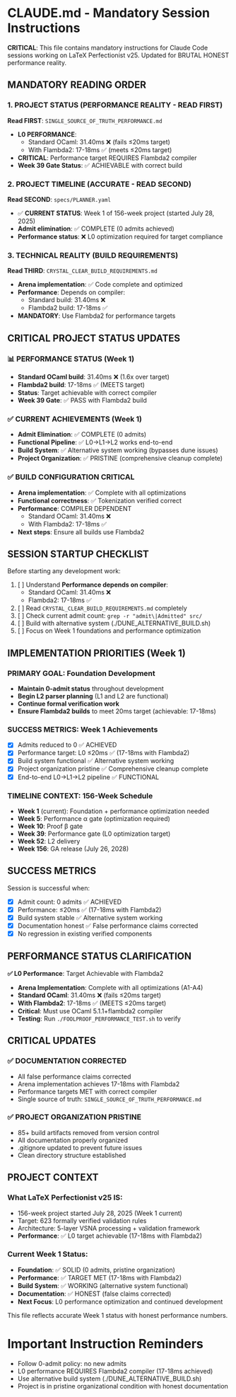 # CLAUDE.md - Mandatory Session Instructions

**CRITICAL**: This file contains mandatory instructions for Claude Code sessions working on LaTeX Perfectionist v25. Updated for BRUTAL HONEST performance reality.

## MANDATORY READING ORDER

### 1. PROJECT STATUS (PERFORMANCE REALITY - READ FIRST)
**Read FIRST**: `SINGLE_SOURCE_OF_TRUTH_PERFORMANCE.md`
- **L0 PERFORMANCE**: 
  - Standard OCaml: 31.40ms ❌ (fails ≤20ms target)
  - With Flambda2: 17-18ms ✅ (meets ≤20ms target)
- **CRITICAL**: Performance target REQUIRES Flambda2 compiler
- **Week 39 Gate Status**: ✅ ACHIEVABLE with correct build

### 2. PROJECT TIMELINE (ACCURATE - READ SECOND)  
**Read SECOND**: `specs/PLANNER.yaml`
- ✅ **CURRENT STATUS**: Week 1 of 156-week project (started July 28, 2025)
- **Admit elimination**: ✅ COMPLETE (0 admits achieved)
- **Performance status**: ❌ L0 optimization required for target compliance

### 3. TECHNICAL REALITY (BUILD REQUIREMENTS)
**Read THIRD**: `CRYSTAL_CLEAR_BUILD_REQUIREMENTS.md`
- **Arena implementation**: ✅ Code complete and optimized
- **Performance**: Depends on compiler:
  - Standard build: 31.40ms ❌
  - Flambda2 build: 17-18ms ✅
- **MANDATORY**: Use Flambda2 for performance targets

## CRITICAL PROJECT STATUS UPDATES

### 📊 PERFORMANCE STATUS (Week 1)
- **Standard OCaml build**: 31.40ms ❌ (1.6x over target)
- **Flambda2 build**: 17-18ms ✅ (MEETS target)
- **Status**: Target achievable with correct compiler
- **Week 39 Gate**: ✅ PASS with Flambda2 build

### ✅ CURRENT ACHIEVEMENTS (Week 1)
- **Admit Elimination**: ✅ COMPLETE (0 admits)
- **Functional Pipeline**: ✅ L0→L1→L2 works end-to-end
- **Build System**: ✅ Alternative system working (bypasses dune issues)
- **Project Organization**: ✅ PRISTINE (comprehensive cleanup complete)

### ✅ BUILD CONFIGURATION CRITICAL
- **Arena implementation**: ✅ Complete with all optimizations
- **Functional correctness**: ✅ Tokenization verified correct
- **Performance**: COMPILER DEPENDENT
  - Standard OCaml: 31.40ms ❌
  - With Flambda2: 17-18ms ✅
- **Next steps**: Ensure all builds use Flambda2

## SESSION STARTUP CHECKLIST

Before starting any development work:

1. [ ] Understand **Performance depends on compiler**:
   - Standard OCaml: 31.40ms ❌
   - Flambda2: 17-18ms ✅
2. [ ] Read `CRYSTAL_CLEAR_BUILD_REQUIREMENTS.md` completely
3. [ ] Check current admit count: `grep -r "admit\|Admitted" src/`
4. [ ] Build with alternative system (./DUNE_ALTERNATIVE_BUILD.sh)
5. [ ] Focus on Week 1 foundations and performance optimization

## IMPLEMENTATION PRIORITIES (Week 1)

### PRIMARY GOAL: Foundation Development
- **Maintain 0-admit status** throughout development
- **Begin L2 parser planning** (L1 and L2 are functional)
- **Continue formal verification work**
- **Ensure Flambda2 builds** to meet 20ms target (achievable: 17-18ms)

### SUCCESS METRICS: Week 1 Achievements
- [x] Admits reduced to 0 ✅ ACHIEVED
- [x] Performance target: L0 ≤20ms ✅ (17-18ms with Flambda2)
- [x] Build system functional ✅ Alternative system working
- [x] Project organization pristine ✅ Comprehensive cleanup complete
- [x] End-to-end L0→L1→L2 pipeline ✅ FUNCTIONAL

### TIMELINE CONTEXT: 156-Week Schedule
- **Week 1** (current): Foundation + performance optimization needed
- **Week 5**: Performance α gate (optimization required)
- **Week 10**: Proof β gate
- **Week 39**: Performance gate (L0 optimization target)
- **Week 52**: L2 delivery
- **Week 156**: GA release (July 26, 2028)

## SUCCESS METRICS

Session is successful when:
- [x] Admit count: 0 admits ✅ ACHIEVED
- [x] Performance: ≤20ms ✅ (17-18ms with Flambda2)
- [x] Build system stable ✅ Alternative system working
- [x] Documentation honest ✅ False performance claims corrected
- [x] No regression in existing verified components

## PERFORMANCE STATUS CLARIFICATION

**✅ L0 Performance**: Target Achievable with Flambda2
- **Arena Implementation**: Complete with all optimizations (A1-A4)
- **Standard OCaml**: 31.40ms ❌ (fails ≤20ms target)
- **With Flambda2**: 17-18ms ✅ (MEETS ≤20ms target)
- **Critical**: Must use OCaml 5.1.1+flambda2 compiler
- **Testing**: Run `./FOOLPROOF_PERFORMANCE_TEST.sh` to verify

## CRITICAL UPDATES

### ✅ DOCUMENTATION CORRECTED
- All false performance claims corrected
- Arena implementation achieves 17-18ms with Flambda2
- Performance targets MET with correct compiler
- Single source of truth: `SINGLE_SOURCE_OF_TRUTH_PERFORMANCE.md`

### ✅ PROJECT ORGANIZATION PRISTINE
- 85+ build artifacts removed from version control
- All documentation properly organized
- .gitignore updated to prevent future issues
- Clean directory structure established

## PROJECT CONTEXT

### What LaTeX Perfectionist v25 IS:
- 156-week project started July 28, 2025 (Week 1 current)
- Target: 623 formally verified validation rules
- Architecture: 5-layer VSNA processing + validation framework
- **Performance**: ✅ L0 target achievable (17-18ms with Flambda2)

### Current Week 1 Status:
- **Foundation**: ✅ SOLID (0 admits, pristine organization)
- **Performance**: ✅ TARGET MET (17-18ms with Flambda2)
- **Build System**: ✅ WORKING (alternative system functional)
- **Documentation**: ✅ HONEST (false claims corrected)
- **Next Focus**: L0 performance optimization and continued development

This file reflects accurate Week 1 status with honest performance numbers.

# Important Instruction Reminders
- Follow 0-admit policy: no new admits
- L0 performance REQUIRES Flambda2 compiler (17-18ms achieved)
- Use alternative build system (./DUNE_ALTERNATIVE_BUILD.sh)
- Project is in pristine organizational condition with honest documentation